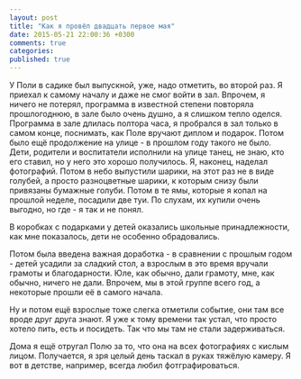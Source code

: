 ```yaml
---
layout: post
title: "Как я провёл двадцать первое мая"
date: 2015-05-21 22:00:36 +0300
comments: true
categories: 
published: true
---
```


У Поли в садике был выпускной, уже, надо отметить, во второй раз. Я приехал к самому началу и даже не смог войти в зал. Впрочем, я ничего не потерял, программа в известной степени повторяла прошлогоднюю, в зале было очень душно, а я слишком тепло оделся. Программа в зале длилась полтора часа, я пробрался в зал только в самом конце, поснимать, как Поле вручают диплом и подарок. Потом было ещё продолжение на улице - в прошлом году такого не было. Дети, родители и воспитатели исполнили на улице танец, не знаю, кто его ставил, но у него это хорошо получилось. Я, наконец, наделал фотографий. Потом в небо выпустили шарики, на этот раз не в виде голубей, а просто разноцветные шарики, к которым снизу были привязаны бумажные голуби. Потом в те ямы, которые я копал на прошлой неделе, посадили две туи. По слухам, их купили очень выгодно, но где - я так и не понял. 

В коробках с подарками у детей оказались школьные принадлежности, как мне показалось, дети не особенно обрадовались.

Потом была введена важная доработка - в сравнении с прошлым годом - детей усадили за сладкий стол, а взрослым в это время вручали грамоты и благодарности. Юле, как обычно, дали грамоту, мне, как обычно, ничего не дали. Впрочем, мы в этой группе всего год, а некоторые прошли её в самого начала.

Ну и потом ещё взрослые тоже слегка отметили событие, они там все вроде друг друга знают. Я уже к тому времени так устал, что просто хотело пить, есть и посидеть. Так что мы там не стали задерживаться.

Дома я ещё отругал Полю за то, что она на всех фотографиях с кислым лицом. Получается, я зря целый день таскал в руках тяжёлую камеру. Я вот в детстве, например, всегда любил фотграфироваться.

